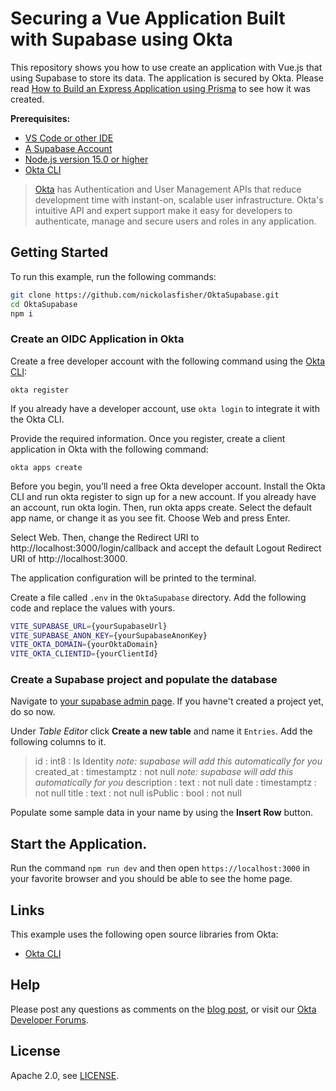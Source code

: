 # Securing a Vue Application Built with Supabase using Okta

This repository shows you how to use create an application with Vue.js that using Supabase to store its data.  The application is secured by Okta. Please read [How to Build an Express Application using Prisma][blog] to see how it was created.

**Prerequisites:**

- [VS Code or other IDE](https://code.visualstudio.com/)
- [A Supabase Account](https://app.supabase.com/)
- [Node.js version 15.0 or higher](https://nodejs.org/en/)
- [Okta CLI](https://cli.okta.com)

> [Okta](https://developer.okta.com/) has Authentication and User Management APIs that reduce development time with instant-on, scalable user infrastructure. Okta's intuitive API and expert support make it easy for developers to authenticate, manage and secure users and roles in any application.

## Getting Started

To run this example, run the following commands:

```bash
git clone https://github.com/nickolasfisher/OktaSupabase.git
cd OktaSupabase
npm i
```

### Create an OIDC Application in Okta

Create a free developer account with the following command using the [Okta CLI](https://cli.okta.com):

```shell
okta register
```

If you already have a developer account, use `okta login` to integrate it with the Okta CLI. 

Provide the required information. Once you register, create a client application in Okta with the following command:

```shell
okta apps create
```

Before you begin, you’ll need a free Okta developer account. Install the Okta CLI and run okta register to sign up for a new account. If you already have an account, run okta login. Then, run okta apps create. Select the default app name, or change it as you see fit. Choose Web and press Enter.

Select Web. Then, change the Redirect URI to http://localhost:3000/login/callback and accept the default Logout Redirect URI of http://localhost:3000.

The application configuration will be printed to the terminal.

Create a file called `.env` in the `OktaSupabase` directory.  Add the following code and replace the values with yours.

```bash
VITE_SUPABASE_URL={yourSupabaseUrl}
VITE_SUPABASE_ANON_KEY={yourSupabaseAnonKey}
VITE_OKTA_DOMAIN={yourOktaDomain}
VITE_OKTA_CLIENTID={yourClientId}
```

### Create a Supabase project and populate the database

Navigate to [your supabase admin page](https://app.supabase.com/).  If you havne't created a project yet, do so now.

Under *Table Editor* click **Create a new table** and name it `Entries`.  Add the following columns to it.

> id : int8 : Is Identity *note: supabase will add this automatically for you*
> created_at : timestamptz : not null *note: supabase will add this automatically for you*
> description : text : not null
> date : timestamptz : not null
> title : text : not null
> isPublic : bool : not null

Populate some sample data in your name by using the **Insert Row** button.

## Start the Application.

Run the command `npm run dev` and then open `https://localhost:3000` in your favorite browser and you should be able to see the home page.

## Links

This example uses the following open source libraries from Okta:

* [Okta CLI](https://github.com/okta/okta-cli)

## Help

Please post any questions as comments on the [blog post][blog], or visit our [Okta Developer Forums](https://devforum.okta.com/).

## License

Apache 2.0, see [LICENSE](LICENSE).

[blog]: ()
